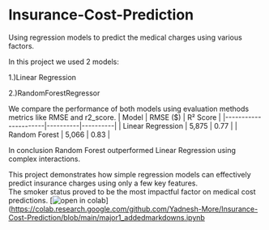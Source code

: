 # Insurance-Cost-Prediction
Using regression models to predict the medical charges using various factors.

In this project we used 2 models:

1.)Linear Regression

2.)RandomForestRegressor

We compare the performance of both models using evaluation methods metrics like RMSE and r2_score.
| Model                | RMSE ($) | R² Score |
|----------------------|----------|----------|
| Linear Regression    | 5,875    | 0.77     |
| Random Forest        | 5,066    | 0.83     |

In conclusion Random Forest outperformed Linear Regression using complex interactions.

This project demonstrates how simple regression models can effectively predict insurance charges using only a few key features.  
The smoker status proved to be the most impactful factor on medical cost predictions.
[![open in colab](https://colab.research.google.com/assets/colab-badge.svg)](https://colab.research.google.com/github.com/Yadnesh-More/Insurance-Cost-Prediction/blob/main/major1_addedmarkdowns.ipynb
